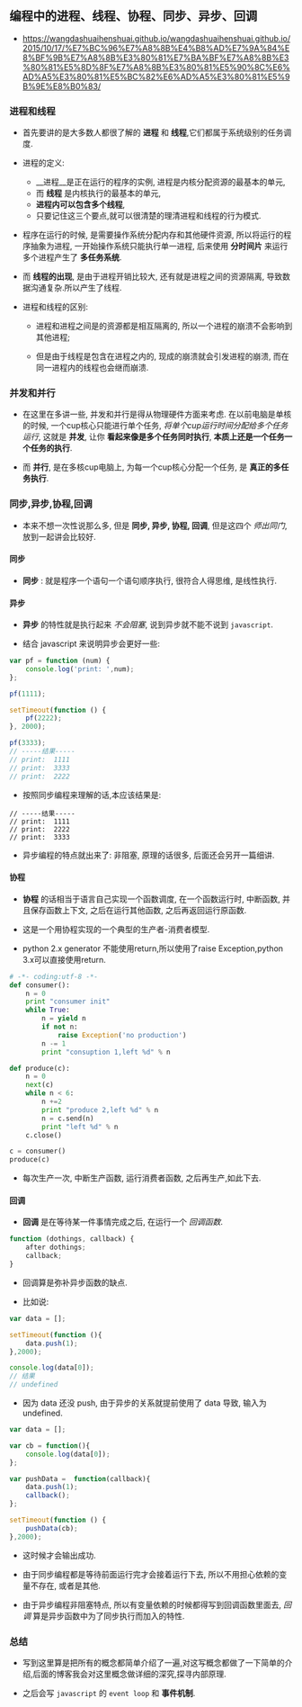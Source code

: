 ## 编程中的进程、线程、协程、同步、异步、回调
* https://wangdashuaihenshuai.github.io/wangdashuaihenshuai.github.io/2015/10/17/%E7%BC%96%E7%A8%8B%E4%B8%AD%E7%9A%84%E8%BF%9B%E7%A8%8B%E3%80%81%E7%BA%BF%E7%A8%8B%E3%80%81%E5%8D%8F%E7%A8%8B%E3%80%81%E5%90%8C%E6%AD%A5%E3%80%81%E5%BC%82%E6%AD%A5%E3%80%81%E5%9B%9E%E8%B0%83/


### 进程和线程
* 首先要讲的是大多数人都很了解的 __进程__ 和 __线程__,它们都属于系统级别的任务调度.

* 进程的定义: 
    * __进程__是正在运行的程序的实例, 进程是内核分配资源的最基本的单元, 
    * 而 __线程__ 是内核执行的最基本的单元, 
    * __进程内可以包含多个线程__,
    * 只要记住这三个要点,就可以很清楚的理清进程和线程的行为模式.

* 程序在运行的时候, 是需要操作系统分配内存和其他硬件资源, 所以将运行的程序抽象为进程, 一开始操作系统只能执行单一进程, 后来使用 __分时间片__ 来运行多个进程产生了 __多任务系统__.

* 而 __线程的出现__, 是由于进程开销比较大, 还有就是进程之间的资源隔离, 导致数据沟通复杂.所以产生了线程.

* 进程和线程的区别:
    * 进程和进程之间是的资源都是相互隔离的, 所以一个进程的崩溃不会影响到其他进程;
    
    * 但是由于线程是包含在进程之内的, 现成的崩溃就会引发进程的崩溃, 而在同一进程内的线程也会继而崩溃.


### 并发和并行
* 在这里在多讲一些, 并发和并行是得从物理硬件方面来考虑. 在以前电脑是单核的时候, 一个cup核心只能进行单个任务, _将单个cup运行时间分配给多个任务运行_, 这就是 __并发__, 让你 __看起来像是多个任务同时执行__, __本质上还是一个任务一个任务的执行__.

* 而 __并行__, 是在多核cup电脑上, 为每一个cup核心分配一个任务, 是 __真正的多任务执行__.


### 同步,异步,协程,回调
* 本来不想一次性说那么多, 但是 __同步, 异步, 协程, 回调__, 但是这四个 _师出同门_, 放到一起讲会比较好.

#### 同步
* __同步__ : 就是程序一个语句一个语句顺序执行, 很符合人得思维, 是线性执行.

#### 异步 
* __异步__ 的特性就是执行起来 _不会阻塞_, 说到异步就不能不说到 `javascript`.

* 结合 javascript 来说明异步会更好一些:
```js
var pf = function (num) {
    console.log('print: ',num);
};

pf(1111);

setTimeout(function () {
    pf(2222);
}, 2000);

pf(3333);
// -----结果-----
// print:  1111
// print:  3333
// print:  2222
```

* 按照同步编程来理解的话,本应该结果是:
```
// -----结果-----
// print:  1111
// print:  2222
// print:  3333
```

* 异步编程的特点就出来了: 非阻塞, 原理的话很多, 后面还会另开一篇细讲.

#### 协程
* __协程__ 的话相当于语言自己实现一个函数调度, 在一个函数运行时, 中断函数, 并且保存函数上下文, 之后在运行其他函数, 之后再返回运行原函数.

* 这是一个用协程实现的一个典型的生产者-消费者模型.

* python 2.x generator 不能使用return,所以使用了raise Exception,python 3.x可以直接使用return.
```python
# -*- coding:utf-8 -*-
def consumer():
    n = 0
    print "consumer init"
    while True:
        n = yield n
        if not n:
            raise Exception('no production')
        n -= 1
        print "consuption 1,left %d" % n

def produce(c):
    n = 0
    next(c)
    while n < 6:
        n +=2
        print "produce 2,left %d" % n
        n = c.send(n)
        print "left %d" % n
    c.close()

c = consumer()
produce(c)
```

* 每次生产一次, 中断生产函数, 运行消费者函数, 之后再生产,如此下去.

#### 回调
* __回调__ 是在等待某一件事情完成之后, 在运行一个 _回调函数_.

```js
function (dothings, callback) {
    after dothings;
    callback;
}
```

* 回调算是弥补异步函数的缺点.

* 比如说:
```js
var data = [];

setTimeout(function (){
    data.push(1);
},2000);

console.log(data[0]);
// 结果
// undefined
```

* 因为 data 还没 push, 由于异步的关系就提前使用了 data 导致, 输入为undefined.
```js
var data = [];

var cb = function(){
    console.log(data[0]);
};

var pushData =  function(callback){
    data.push(1);
    callback();
};

setTimeout(function () {
    pushData(cb);
},2000);
```

* 这时候才会输出成功.

* 由于同步编程都是等待前面运行完才会接着运行下去, 所以不用担心依赖的变量不存在, 或者是其他.

* 由于异步编程非阻塞特点, 所以有变量依赖的时候都得写到回调函数里面去, _回调_ 算是异步函数中为了同步执行而加入的特性.


### 总结
* 写到这里算是把所有的概念都简单介绍了一遍,对这写概念都做了一下简单的介绍,后面的博客我会对这里概念做详细的深究,探寻内部原理.

* 之后会写 `javascript` 的 `event loop` 和 __事件机制__.
